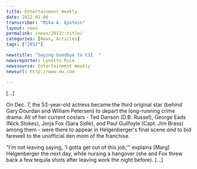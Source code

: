 ```yaml
---
title: Entertainment Weekly
date: 2012-01-06
transcriber: "Mika A. Epstein"
layout: news
permalink: /news/2012/:title/
categories: [News, Articles]
tags: ["2012"]

newstitle: "Saying Goodbye to CSI  "
newsreporter: Lynette Rice
newssource: Entertainment Weekly
newsurl: http://www.ew.com

---
```


[...]

On Dec. 7, the 53-year-old actress became the third original star (behind Gary Dourdan and William Petersen) to depart the long-running crime drama. All of her current costars - Ted Danson (D.B. Russel), George Eads (Nick Stokes), Jorja Fox (Sara Sidle), and Paul Guilfoyle (Capt. Jim Brass) among them - were there to appear in Helgenberger's final scene *and* to bid farewell to the unofficial den mom of the franchise.

"I'm not leaving saying, 'I gotta get out of this job,'" explains [Marg] Helgenberger the next day, while nursing a hangover (she and Fox threw back a few tequila shots after leaving work the night before). [...]
